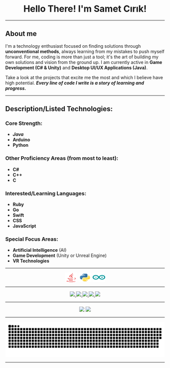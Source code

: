 <h1 align="center">
  Hello There! I'm Samet Cırık!
</h1>

-----

## About me

I'm a technology enthusiast focused on finding solutions through **unconventional methods**, always learning from my mistakes to push myself forward. For me, coding is more than just a tool; it's the art of building my own solutions and vision from the ground up. I am currently active in **Game Development (C# & Unity)** and **Desktop UI/UX Applications (Java)**.

Take a look at the projects that excite me the most and which I believe have high potential. ***Every line of code I write is a story of learning and progress.***

<!--
-----

### My Approach to Development:

- **Detail-Oriented:** I dive deep into details to ensure that everything delivered to the user is polished and intuitive.
- **Continuous Learning:** I am always open to new technologies and challenges. My failures are valuable lessons that open the door to the next solution.
- **Solo Drive:** I generally prefer to execute my projects **independently**. Working with a high degree of autonomy in line with my own vision allows me to achieve the best results. *(I am aware of the challenges this preference presents and aim to develop my collaborative skills over time.)*

-----
<!--
<p align="center">
  <!-- Profile View Count V1 
  <img src="https://komarev.com/ghpvc/?username=SametCirik&label=PROFILE+VIEWS&color=green&style=flat" alt="Profil Görüntüleme Sayısı" />

  <!-- Profile View Count V2 
  <!--
  <img src="https://visitor-badge.laobi.icu/badge?page_id=SametCirik&title=VIEWS&color=green&style=for-the-badge" alt="Profil Ziyaretçi Sayısı" />
  -->
  
  <!-- Followers Count 
  <img src="https://img.shields.io/github/followers/SametCirik?label=FOLLOWERS&style=flat" alt="GitHub Takipçi Sayısı"/>
</p>

-----
-->

-----

## Description/Listed Technologies:

### Core Strength:
- ***Java***
- **Arduino** 
- **Python**

### Other Proficiency Areas (from most to least):
- **C#**
- **C++**
- **C**

### Interested/Learning Languages:
- **Ruby**
- **Go**
- **Swift**
- **CSS**
- **JavaScript**

### Special Focus Areas:

- **Artificial Intelligence** (AI)
- **Game Development** (Unity or Unreal Engine)
- **VR Technologies**

----

<!-- TODO: Github grafikleri vesaire buraya eklenecek. -->

<div align="center" style="display: inline_block">
  <img align="center" alt="SmtCrk-Java" height="30" width="40" src="https://raw.githubusercontent.com/devicons/devicon/master/icons/java/java-plain.svg">
  <img align="center" alt="SmtCrk-Pyton" height="30" width="40" src="https://raw.githubusercontent.com/devicons/devicon/master/icons/python/python-original.svg">
  <img align="center" alt="SmtCrk-Arduino" height="30" width="40" src="https://raw.githubusercontent.com/devicons/devicon/master/icons/arduino/arduino-original.svg">
  
  <!--
  <img align="center" alt="SmtCrk-C" height="30" width="40" src="https://raw.githubusercontent.com/devicons/devicon/master/icons/c/c-original.svg">
  <img align="center" alt="SmtCrk-C++" height="30" width="40" src="https://raw.githubusercontent.com/devicons/devicon/master/icons/cplusplus/cplusplus-plain.svg">
  <img align="center" alt="SmtCrk-C#" height="30" width="40" src="https://raw.githubusercontent.com/devicons/devicon/master/icons/csharp/csharp-plain.svg">
  -->
</div>

----

<!-- İletişim Bilgileri -->
<div align="center" >
  <a href="https://bsky.app/profile/sametcirik35.bsky.social" target="_blank">
    <img src="https://img.shields.io/badge/-Bluesky-4E82F7?style=for-the-badge&logo=bluesky&logoColor=white" target="_blank">
  </a>
  <a href="mailto:sametcirik35@gmail.com"> 
    <img src="https://img.shields.io/badge/-Gmail-%23333?style=for-the-badge&logo=gmail&logoColor=white" target="_blank">
  </a>
  <a href="https://instagram.com/sametcirik35" target="_blank">
    <img src="https://img.shields.io/badge/-Instagram-%23E4405F?style=for-the-badge&logo=instagram&logoColor=white" target="_blank">
  </a>
  <a href="www.linkedin.com/in/sametcirik" target="_blank">
    <img src="https://img.shields.io/badge/-LinkedIn-%230077B5?style=for-the-badge&logo=linkedin&logoColor=white" target="_blank">
  </a> 
  <a href="https://stackoverflow.com/users/YOUR_USER_ID" target="_blank">
    <img src="https://img.shields.io/badge/-Stack%20Overflow-F58529?style=for-the-badge&logo=stackoverflow&logoColor=white" target="_blank">
  </a>
<!-- 
  <a href="https://www.youtube.com/" target="_blank">
    <img src="https://img.shields.io/badge/-YouTube-%23333?style=for-the-badge&logo=youtube&logoColor=red">
  </a>
-->
</div>

-----

<!-- Statların boyutlarını değiştirmek istiyorsan aşağıdaki kodu yorum satırından çıkar. 
![GitHub Stats](https://github-readme-stats.vercel.app/api?username=SametCirik&theme=merko&hide_border=false)  
![Top Languages](https://github-readme-stats.vercel.app/api/top-langs/?username=SametCirik&layout=compact&theme=merko&hide_border=false)
-->

<!-- Statların boyutlarını değiştirmek istiyorsan aşağıdaki kodu yorum satırından çıkar. -->
<div align="center" >
  <!-- <a href="https://github.com/SametCirik"> -->
  <img height="149 cm" src="https://github-readme-stats.vercel.app/api?username=SametCirik&theme=merko&hide_border=false"> 
  <img height="149 cm" src="https://github-readme-stats.vercel.app/api/top-langs/?username=SametCirik&layout=compact&theme=merko&hide_border=false"> 
</div>

----

<!-- Snake Animation -->
![snake_gif](https://github.com/SametCirik/SametCirik/blob/output/github-snake-dark.svg)

----

